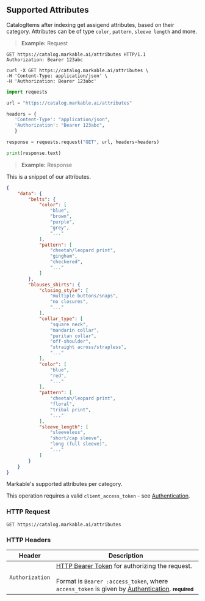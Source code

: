 
## Supported Attributes

CatalogItems after indexing get assigend attributes, based on their category. Attributes can be of type `color`, `pattern`, `sleeve length`
and more.

> **Example:** Request

```http
GET https://catalog.markable.ai/attributes HTTP/1.1
Authorization: Bearer 123abc
```

```shell
curl -X GET https://catalog.markable.ai/attributes \
-H 'Content-Type: application/json' \
-H 'Authorization: Bearer 123abc'
```

```python
import requests

url = "https://catalog.markable.ai/attributes"

headers = {
   'Content-Type': "application/json",
   'Authorization': "Bearer 123abc",
   }

response = requests.request("GET", url, headers=headers)

print(response.text)
```

> **Example:** Response

This is a snippet of our attributes.

```json
{
    "data": {
        "belts": {
            "color": [
                "blue",
                "brown",
                "purple",
                "grey",
                "..."
            ],
            "pattern": [
                "cheetah/leopard print",
                "gingham",
                "checkered",
                "..."
            ]
        },
        "blouses_shirts": {
            "closing_style": [
                "multiple buttons/snaps",
                "no closures",
                "..."
            ],
            "collar_type": [
                "square neck",
                "mandarin collar",
                "puritan collar",
                "off-shoulder",
                "straight across/strapless",
                "..."
            ],
            "color": [
                "blue",
                "red",
                "..."
            ],
            "pattern": [
                "cheetah/leopard print",
                "floral",
                "tribal print",
                "..."
            ],
            "sleeve_length": [
                "sleeveless",
                "short/cap sleeve",
                "long (full sleeve)",
                "..."
            ]
        }
    }
}
```


Markable's supported attributes per category.

<aside class="notice">
    This operation requires a valid <code>client_access_token</code> - see <a href="#authentication">Authentication</a>.
</aside>


### HTTP Request

`GET https://catalog.markable.ai/attributes`


### HTTP Headers

Header          | Description
----------        | ----------
`Authorization`     | [HTTP Bearer Token](https://tools.ietf.org/html/rfc6750) for authorizing the request. <br><br>Format is `Bearer :access_token`, where `access_token` is given by [Authentication](#authentication). **<small>required</small>**
